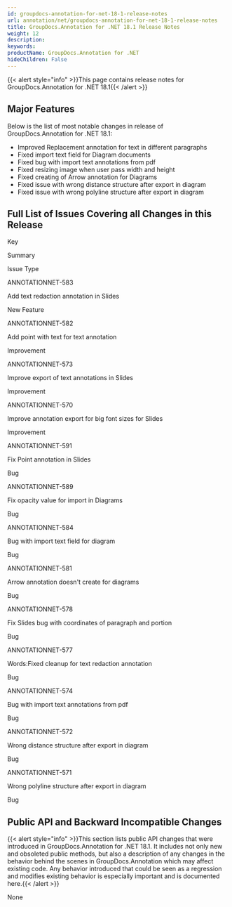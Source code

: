 ```yaml
---
id: groupdocs-annotation-for-net-18-1-release-notes
url: annotation/net/groupdocs-annotation-for-net-18-1-release-notes
title: GroupDocs.Annotation for .NET 18.1 Release Notes
weight: 12
description: 
keywords: 
productName: GroupDocs.Annotation for .NET
hideChildren: False
---
```

{{< alert style="info" >}}This page contains release notes for GroupDocs.Annotation for .NET 18.1{{< /alert >}}

## Major Features

Below is the list of most notable changes in release of GroupDocs.Annotation for .NET 18.1:

*   Improved Replacement annotation for text in different paragraphs
*   Fixed import text field for Diagram documents
*   Fixed bug with import text annotations from pdf
*   Fixed resizing image when user pass width and height
*   Fixed creating of Arrow annotation for Diagrams
*   Fixed issue with wrong distance structure after export in diagram
*   Fixed issue with wrong polyline structure after export in diagram

## Full List of Issues Covering all Changes in this Release

Key

Summary

Issue Type

ANNOTATIONNET-583

Add text redaction annotation in Slides

New Feature

ANNOTATIONNET-582

Add point with text for text annotation

Improvement

ANNOTATIONNET-573

Improve export of text annotations in Slides

Improvement

ANNOTATIONNET-570

Improve annotation export for big font sizes for Slides

Improvement

ANNOTATIONNET-591

Fix Point annotation in Slides

Bug

ANNOTATIONNET-589

Fix opacity value for import in Diagrams

Bug

ANNOTATIONNET-584

Bug with import text field for diagram

Bug

ANNOTATIONNET-581

Arrow annotation doesn't create for diagrams

Bug

ANNOTATIONNET-578

Fix Slides bug with coordinates of paragraph and portion

Bug

ANNOTATIONNET-577

Words:Fixed cleanup for text redaction annotation

Bug

ANNOTATIONNET-574

Bug with import text annotations from pdf

Bug

ANNOTATIONNET-572

Wrong distance structure after export in diagram

Bug

ANNOTATIONNET-571

Wrong polyline structure after export in diagram

Bug

## Public API and Backward Incompatible Changes

{{< alert style="info" >}}This section lists public API changes that were introduced in GroupDocs.Annotation for .NET 18.1. It includes not only new and obsoleted public methods, but also a description of any changes in the behavior behind the scenes in GroupDocs.Annotation which may affect existing code. Any behavior introduced that could be seen as a regression and modifies existing behavior is especially important and is documented here.{{< /alert >}}

None

